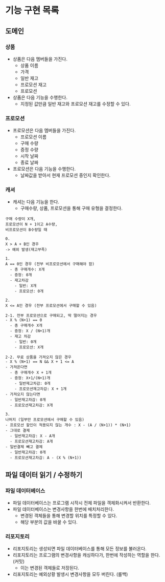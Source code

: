 # 기능 구현 목록

## 도메인

### 상품
- 상품은 다음 멤버들을 가진다.
  - 상품 이름
  - 가격
  - 일반 재고
  - 프로모션 재고
  - 프로모션
- 상품은 다음 기능을 수행한다.
  - 지정된 값만큼 일반 재고와 프로모션 재고를 수정할 수 있다.

### 프로모션
- 프로모션은 다음 멤버들을 가진다.
  - 프로모션 이름
  - 구매 수량
  - 증정 수량
  - 시작 날짜
  - 종료 날짜
- 프로모션은 다음 기능을 수행한다.
  - 날짜값을 받아서 현재 프로모션 중인지 확인한다.

### 캐셔
- 캐셔는 다음 기능을 한다.
  - 구매수량, 상품, 프로모션을 통해 구매 유형을 결정한다.
```
구매 수량이 X개,
프로모션이 N + 1이고 A수량,
비프로모션이 B수량일 때

0.
X > A + B인 경우
-> 예외 발생(재고부족)

1.
A == 0인 경우 (전부 비프로모션에서 구매해야 함)
  - 총 구매개수: X개
  - 증정: 0개
  - 재고차감
    - 일반: X개
    - 프로모션: 0개

2.
X <= A인 경우 (전부 프로모션에서 구매할 수 있음)

2-1. 전부 프로모션으로 구매되고, 딱 떨어지는 경우
- X % (N+1) == 0
  - 총 구매개수 X개
  - 증정: X / (N+1)개
  - 재고 차감
    - 일반: 0개
    - 프로모션: X개

2-2. 무료 상품을 가져오지 않은 경우
- X % (N+1) == N && X + 1 <= A
- 가져온다면
  - 총 구매개수 X + 1개
  - 증정: X+1/(N+1)개
    - 일반재고차감: 0개
    - 프로모션재고차감: X + 1개
- 가져오지 않는다면
  - 일반재고차감: 0개
  - 프로모션재고차감: X개

3.
나머지 (일부만 프로모션에서 구매할 수 있음)
- 프로모션 할인이 적용되지 않는 개수 : X - (A / (N+1)) * (N+1)
- 그대로 결제
  - 일반재고차감: X - A개
  - 프로모션재고차감: A개
- 일반결제 빼고 결제
  - 일반재고차감: 0개
  - 프로모션재고차감: A - (X % (N+1))
```

## 파일 데이터 읽기 / 수정하기

### 파일 데이터베이스
- 파일 데이터베이스는 프로그램 시작시 전체 파일을 객체화시켜서 반환한다.
- 파일 데이터베이스는 변경사항을 한번에 배치처리한다.
  - 변경된 객체들을 통해 변경할 위치를 특정할 수 있다.
  - 해당 부분의 값을 바꿀 수 있다.

### 리포지토리
- 리포지토리는 생성되면 파일 데이터베이스를 통해 모든 정보를 불러온다.
- 리포지토리는 프로그램의 변경사항을 캐싱하다가, 한번에 작성하는 역할을 한다. (커밋)
  - 이는 변경된 객체들로 저장된다.
- 리포지토리는 예외상황 발생시 변경사항을 모두 버린다. (롤백)